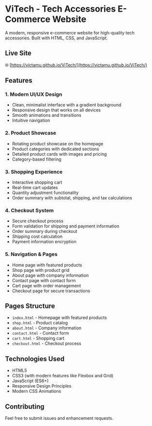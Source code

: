 # ViTech - Tech Accessories E-Commerce Website

A modern, responsive e-commerce website for high-quality tech accessories. Built with HTML, CSS, and JavaScript.

## Live Site
🌐 [https://victamu.github.io/ViTech/](https://victamu.github.io/ViTech/)

## Features

### 1. Modern UI/UX Design
- Clean, minimalist interface with a gradient background
- Responsive design that works on all devices
- Smooth animations and transitions
- Intuitive navigation

### 2. Product Showcase
- Rotating product showcase on the homepage
- Product categories with dedicated sections
- Detailed product cards with images and pricing
- Category-based filtering

### 3. Shopping Experience
- Interactive shopping cart
- Real-time cart updates
- Quantity adjustment functionality
- Order summary with subtotal, shipping, and tax calculations

### 4. Checkout System
- Secure checkout process
- Form validation for shipping and payment information
- Order summary during checkout
- Shipping cost calculation
- Payment information encryption

### 5. Navigation & Pages
- Home page with featured products
- Shop page with product grid
- About page with company information
- Contact page with contact form
- Cart page with order management
- Checkout page for secure transactions

## Pages Structure
- `index.html` - Homepage with featured products
- `shop.html` - Product catalog
- `about.html` - Company information
- `contact.html` - Contact form
- `cart.html` - Shopping cart
- `checkout.html` - Checkout process

## Technologies Used
- HTML5
- CSS3 (with modern features like Flexbox and Grid)
- JavaScript (ES6+)
- Responsive Design Principles
- Modern CSS Animations

## Contributing
Feel free to submit issues and enhancement requests.
